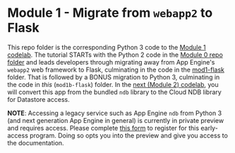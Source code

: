 # Module 1 - Migrate from `webapp2` to Flask

This repo folder is the corresponding Python 3 code to the [Module 1 codelab](http://g.co/codelabs/pae-migrate-flask). The tutorial STARTs with the Python 2 code in the [Module 0 repo folder](/mod0-baseline) and leads developers through migrating away from App Engine's `webapp2` web framework to Flask, culminating in the code in the [mod1-flask](/mod1-flask) folder. That is followed by a BONUS migration to Python 3, culminating in the code in *this* (`mod1b-flask`) folder. In the [next (Module 2) codelab](http://g.co/codelabs/pae-migrate-cloudndb), you will convert this app from the bundled `ndb` library to the Cloud NDB library for Datastore access.

**NOTE**: Accessing a legacy service such as App Engine `ndb` from Python 3 (and next generation App Engine in general) is currently in private preview and requires access. Please complete [this form](https://docs.google.com/forms/d/e/1FAIpQLSd1hFLA2UFSYwIMxm9ZI3pwigORZBgjJRH0qrnhtE7nvhhRCQ/viewform) to register for this early-access program. Doing so opts you into the preview and give you access to the documentation.
